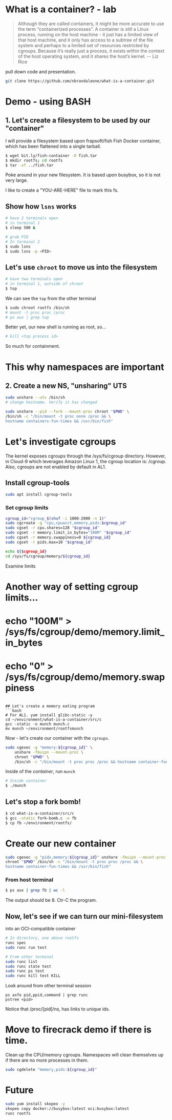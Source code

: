 # What is a container? - lab

> Although they are called containers, it might be more accurate 
> to use the term “containerized processes”. A container is still a 
> Linux process, running on the host machine - it just has a limited 
> view of that host machine, and it only has access to a subtree 
> of the file system and perhaps to a limited set of resources 
> restricted by cgroups. Because it’s really just a process, 
> it exists within the context of the host operating system, 
> and it shares the host’s kernel. 
> -- Liz Rice

pull down code and presentation.
```bash
git clone https://github.com/nbrandaleone/what-is-a-container.git
```

# Demo - using BASH

## 1. Let's create a filesystem to be used by our "container"
I will provide a filesystem based upon frapsoft/fish Fish Docker container, which has been flattened into a single tarball.

``` bash
$ wget bit.ly/fish-container -O fish.tar
$ mkdir rootfs; cd rootfs
$ tar -xf ../fish.tar
```

Poke around in your new filesystem.  It is based upon busybox, so it is not very large.

I like to create a "YOU-ARE-HERE" file to mark this fs.

## Show how `lsns` works

``` bash
# have 2 terminals open
# in terminal 1
$ sleep 500 &

# grab PID
# In terminal 2
$ sudo lsns
$ sudo lsns -p <PID>
```

## Let's use `chroot` to move us into the filesystem

``` bash
# have two terminals open
# in terminal 1, outside of chroot
$ top
```

We can see the `top` from the other terminal
``` bash
$ sudo chroot rootfs /bin/sh
# mount -t proc proc /proc
# ps aux | grep top
```

Better yet, our new shell is running as root, so...

``` bash
# kill <top process id>
```

So much for containment.

# This why namespaces are important

## 2. Create a new NS, "unsharing" UTS
``` bash
sudo unshare --uts /bin/sh
# change hostname. Verify it has changed
```

``` bash
sudo unshare --pid --fork --mount-proc chroot "$PWD" \
/bin/sh -c "/bin/mount -t proc none /proc && \
hostname containers-fun-times && /usr/bin/fish"
```

# Let's investigate cgroups
The kernel exposes cgroups through the /sys/fs/cgroup directory.
However, in Cloud-9 which leverages Amazon Linux 1, the cgroup location is: /cgroup.
Also, cgroups are not enabled by default in AL1.

## Install cgroup-tools

``` bash
sudo apt install cgroup-tools
```

### Set cgroup limits
``` bash
cgroup_id="cgroup_$(shuf -i 1000-2000 -n 1)"
sudo cgcreate -g "cpu,cpuacct,memory,pids:$cgroup_id"
sudo cgset -r cpu.shares=128 "$cgroup_id"
sudo cgset -r memory.limit_in_bytes="100M" "$cgroup_id"
sudo cgset -r memory.swappiness=0 ${cgroup_id}
sudo cgset -r pids.max=10 "$cgroup_id"

echo ${$cgroup_id}
cd /sys/fs/cgroup/memory/${cgroup_id}
```

Examine limits

# Another way of setting cgroup limits...
# echo "100M" > /sys/fs/cgroup/demo/memory.limit_in_bytes
# echo "0" > /sys/fs/cgroup/demo/memory.swappiness
```

## Let's create a memory eating program
```bash
# For AL1. yum install glibc-static -y
cd ~/environment/what-is-a-container/src/c
gcc -static -o munch munch.c
mv munch ~/environment/rootfsmunch
```

Now - let's create our container with the `cgroups`.

```bash
sudo cgexec -g "memory:${cgroup_id}" \
    unshare -fmuipn --mount-proc \
    chroot "$PWD" \
    /bin/sh -c "/bin/mount -t proc proc /proc && hostname container-fun-times && /usr/bin/fish"
```

Inside of the *container*, run `munch`
``` bash
# Inside container
$ ./munch
```

## Let's stop a fork bomb!

```bash
$ cd what-is-a-container/src/c
$ gcc -static fork-bomb.c -o fb
$ cp fb ~/environment/rootfs/
```

# Create our new container
``` bash
sudo cgexec -g "pids,memory:${cgroup_id}" unshare -fmuipn --mount-proc \
chroot "$PWD" /bin/sh -c "/bin/mount -t proc proc /proc && \
hostname container-fun-times && /usr/bin/fish"
```

### From host terminal
```bash
$ ps aux | grep fb | wc -l
```

The output should be 8.  Ctr-C the program.

## Now, let's see if we can turn our mini-filesystem
   into an OCI-compatible container

``` bash
# In directory, one above rootfs
runc spec
sudo runc run test

# From other terminal
sudo runc list
sudo runc state test
sudo runc ps test
sudo runc kill test KILL
```
 
Look around from other terminal session
``` basg=h
ps axfo pid,ppid,command | grep runc
pstree <pid>
```

Notice that /proc/[pid]/ns, has links to unique ids.

# Move to firecrack demo if there is time.

Clean up the CPU/memory cgroups.
Namespaces will clean themselves up if there are no more processes in them.

```bash
sudo cgdelete "memory,pids:${cgroup_id}"
```

# Future
```bash
sudo yum install skopeo -y
skopeo copy docker://busybox:latest oci:busybox:latest
runc rootfs
```

